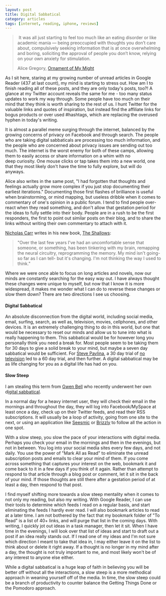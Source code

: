 ```yaml
---
layout: post
title: Digital Sabbatical
category: articles
tags: [internet, reading, iphone, reviews]
---
```


>  It was all just starting to feel too much like an eating disorder or like academic mania — being preoccupied with thoughts you don’t care about, compulsively seeking information that is at once overwhelming and boring, soliciting the approval of people you don’t know, relying on your own anxiety for stimulation.
> 
> Alice Gregory, [Ornament of My Might](http://bluefugate.tumblr.com/post/841565843/new-life) 

As I sit here, staring at my growing number of unread articles in Google Reader (437 at last count), my mind is starting to stress out. How am I to finish reading all of these posts, and they are only today's posts, too?! A glance at my Twitter account reveals the same for me - too many status updates to work my way through. Some people have too much on their mind that they think is worth sharing to the rest of us. I hunt Twitter for the valuable links and quotes of inspiration, but instead find the affiliate links for bogus products or over used #hashtags, which are replacing the overused hyphen in today's writing. 

It is almost a parallel meme surging through the internet, balanced by the growing concerns of privacy on Facebook and through search. The people who are taking digital sabbaticals are processing too much information, and the people who are concerned about privacy issues are sending out too much. The internet is the worst enemy for both of these camps, allowing them to easily access or share information on a whim with no deep curiosity. One mouse clicks or tap takes them into a new world, one that they most likely don't have the time to fully explore, but will do anyways. 

Alice also writes in the same post, "I had forgotten that thoughts and feelings actually grow more complex if you just stop documenting their earliest iterations." Documenting those first flashes of brilliance is useful when brainstorming, or mind mapping, but useless dribble when it comes to commentary of one's opinion in a public forum. I tend to find people over-react when they read something, and don't allow that gestation period for the ideas to fully settle into their body. People are in a rush to be the first responders, the first to point out similar posts on their blog, and to share the links without writing their own commentary to attach with it. 

[Nicholas Carr](http://www.roughtype.com/) writes in his new book, [The Shallows](http://www.amazon.com/gp/product/0393339750/ref=as_li_tl?ie=UTF8&camp=1789&creative=390957&creativeASIN=0393339750&linkCode=as2&tag=four0b-20&linkId=VNGDJ3F63R3ZY5VA "The Shallows | Amazon"): 

> "Over the last few years I've had an uncomfortable sense that someone, or something, has been tinkering with my brain, remapping the neural circuitry, reprogramming the memory. My mind isn't going- so far as I can tell- but it's changing. I'm not thinking the way I used to think."

Where we were once able to focus on long articles and novels, now our minds are constantly searching for the easy way out. I have always thought these changes were unique to myself, but now that I know it is more widespread, it makes me wonder what I can do to reverse these changes or slow them down? There are two directions I see us choosing. 

#### Digital Sabbatical

An absolute disconnection from the digital world, including social media, email, surfing, search, as well as, television, movies, cellphones, and other devices. It is an extremely challenging thing to do in this world, but one that would be necessary to reset our minds and allow us to tune into what is really happening to them. This sabbatical would be for however long you personally think you need a break for. Most people seem to be taking them for 30 days to give a solid break to your mind, but maybe a seven day sabbatical would be sufficient. For [Steve Pavlina](http://www.stevepavlina.com), a 30 day trial of [no television](http://www.stevepavlina.com/blog/2006/08/8-changes-i-experienced-after-giving-up-tv/) led to a 60 day trial, and then further. A digital sabbatical may be as life changing for you as a digital life has had on you. 

#### Slow Steep

I am stealing this term from [Gwen Bell](http://www.gwenbell.com) who recently underwent her own d[igital sabbatical](http://www.gwenbell.com/blog/2010/8/2/slow-steep-a-month-of-drinking-deep.html). 

In a normal day for a heavy internet user, they will check their email in the mornings and throughout the day, they will log into Facebook/MySpace at least once a day, check up on their Twitter feeds, and read their RSS subscriptions. It will usually be a loop of activity, going from one site to the next, or using an application like [Seesmic](http://www.seesmic.com) or [Brizzly](http://www.brizzly.com) to follow all the action in one spot.

With a slow steep, you slow the pace of your interactions with digital media. Perhaps you check your email in the mornings and then in the evenings, but not in between. You log into your social media sites every few days, and not daily. You use the power of "Mark All as Read" to eliminate the unread subscription posts and emails to clear your mind of them. If you come across something that captures your interest on the web, bookmark it and come back to it in a few days if you think of it again. Rather than attempt to respond to that article through a blog post or comment, let it sit in the back of your mind. If those thoughts are still there after a gestation period of at least a day, then respond to that post. 

I find myself shifting more towards a slow steep mentality when it comes to not only my reading, but also my writing. With Google Reader, I can use their tools to determine which feeds I read on a regular basis, and start eliminating the feeds I hardly ever read. I will also bookmark articles to read at a later time. I am not bothered by the fact that my bookmark folder of "To Read" is a list of 40+ links, and will purge that list in the coming days. With writing, I quickly jot out ideas in a task manager, then let it sit. When I have time in the evenings, I will look over that list of ideas and start to draft out a post if an idea really stands out. If I read one of my ideas and I'm not sure which direction I meant to take that idea in, I may either leave it on the list to think about or delete it right away. If a thought is no longer in my mind after a day, the thought is not truly important to me, and most likely won't be of any interest to anyone else either. 

While a digital sabbatical is a huge leap of faith in believing you will be better off without all the interactions, a slow steep is a more methodical approach in weaning yourself off of the media. In time, the slow steep could be a branch of productivity to counter balance the Getting Things Done or the Pomodoro approach.